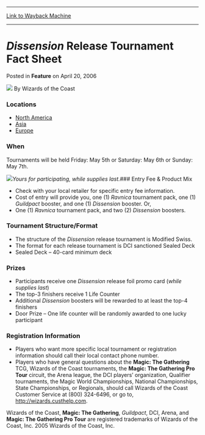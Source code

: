 
---
[Link to Wayback Machine](https://web.archive.org/web/20211022014250/https://magic.wizards.com/en/articles/archive/feature/dissension-release-tournament-fact-sheet-2006-04-20-0)

[_metadata_:wayback_url]:- "https://magic.wizards.com/en/articles/archive/feature/dissension-release-tournament-fact-sheet-2006-04-20-0"
[_metadata_:wayback_raw_url]:- "https://web.archive.org/web/20211022014250id_/https://magic.wizards.com/en/articles/archive/feature/dissension-release-tournament-fact-sheet-2006-04-20-0"
[_metadata_:wayback_capture_timestamp]:- "2021-10-22 01:42:50+00:00"
[_metadata_:description]:- "LocationsNorth America AsiaEurope WhenTournaments will be held Friday: May 5th or Saturday: May 6th or Sunday: May 7th. Yours for participating, while supplies last.Entry Fee & Product MixCheck with your local retailer for specific entry fee information. Cost of entry will provide you, one (1) Ravnica tournament pack, one (1) Guildpact booster, and one (1) Dissension booster."
[_metadata_:generator]:- "Drupal 7 (http://drupal.org)"
---


*Dissension* Release Tournament Fact Sheet
==========================================



 Posted in **Feature**
 on April 20, 2006 






![](https://media.magic.wizards.com/styles/auth_small/public/images/person/wizards_author.jpg)
By Wizards of the Coast











### Locations

* [North America](/en/articles/archive/dissension-release-tournament-fact-sheet-2006-04-20)
* [Asia](/en/articles/archive/dissension-release-tournament-fact-sheet-2006-04-25)
* [Europe](http://archive.wizards.com/Magic/Magazine/Article.aspx?x=events/prereleases/ReleaseEurope)

### When

Tournaments will be held Friday: May 5th or Saturday: May 6th or Sunday: May 7th. 

![](https://media.magic.wizards.com/image_legacy_migration/magic/images/tournamentcenter/2006/dis_releasecard.jpg)*Yours for participating, while supplies last.*### Entry Fee & Product Mix

* Check with your local retailer for specific entry fee information.
* Cost of entry will provide you, one (1) *Ravnica* tournament pack, one (1) *Guildpact* booster, and one (1) *Dissension* booster. Or,
* One (1) *Ravnica* tournament pack, and two (2) *Dissension* boosters.

### Tournament Structure/Format

* The structure of the *Dissension* release tournament is Modified Swiss.
* The format for each release tournament is DCI sanctioned Sealed Deck
* Sealed Deck – 40-card minimum deck

### Prizes

* Participants receive one *Dissension* release foil promo card (*while supplies last*)
* The top-3 finishers receive 1 Life Counter
* Additional *Dissension* boosters will be rewarded to at least the top-4 finishers
* Door Prize – One life counter will be randomly awarded to one lucky participant

### Registration Information

* Players who want more specific local tournament or registration information should call their local contact phone number.
* Players who have general questions about the **Magic: The Gathering** TCG, Wizards of the Coast tournaments, the **Magic: The Gathering Pro Tour** circuit, the Arena league, the DCI players’ organization, Qualifier tournaments, the Magic World Championships, National Championships, State Championships, or Regionals, should call Wizards of the Coast Customer Service at (800) 324-6496, or go to, <http://wizards.custhelp.com>.

Wizards of the Coast, **Magic: The Gathering**, *Guildpact*, DCI, Arena, and **Magic: The Gathering Pro Tour** are registered trademarks of Wizards of the Coast, Inc.  2005 Wizards of the Coast, Inc.








